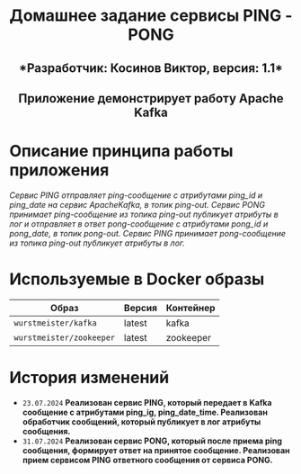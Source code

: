 <h1 align="center">Домашнее задание сервисы PING - PONG</h1>

<h2 align="center">*Разработчик: Косинов Виктор, версия: 1.1*</h2>

<h2 align="center">Приложение демонстрирует работу Apache Kafka<h2 align="center">

# Описание принципа работы приложения
*Сервис PING отправляет ping-сообщение с атрибутами ping_id и ping_date на сервис ApacheKafka, в топик ping-out.*
*Сервис PONG принимает ping-сообщение из топика ping-out публикует атрибуты в лог и отправляет в ответ pong-сообщение с атрибутами pong_id и pong_date, в топик pong-out.*
*Сервис PING принимает pong-сообщение из топика ping-out публикует атрибуты в лог.*

# Используемые в Docker образы 

| Образ                    | Версия | Контейнер |
|--------------------------|--------|-----------|
| `wurstmeister/kafka`     | latest | kafka     |
| `wurstmeister/zookeeper` | latest | zookeeper |

# История изменений

- `23.07.2024` **Реализован сервис PING, который передает в Kafka сообщение с атрибутами ping_ig, ping_date_time. 
                 Реализован обработчик сообщений, который публикует в лог атрибуты сообщения.**
- `31.07.2024` **Реализован сервис PONG, который после приема ping сообщения, формирует ответ на принятое сообщение. 
                 Реализован прием сервисом PING ответного сообщения от сервиса PONG.**
